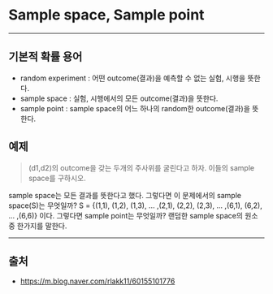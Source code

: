 # Sample space, Sample point #
-------------------
## 기본적 확률 용어 ##
* random experiment : 어떤 outcome(결과)을 예측할 수 없는 실험, 시행을 뜻한다.
* sample space : 실험, 시행에서의 모든 outcome(결과)을 뜻한다.
* sample point : sample space의 어느 하나의 random한 outcome(결과)을 뜻한다.

## 예제 ## 
> (d1,d2)의 outcome을 갖는 두개의 주사위를 굴린다고 하자. 이들의 sample space를 구하시오.


sample space는 모든 결과를 뜻한다고 했다. 그렇다면 이 문제에서의 sample space(S)는 무엇일까?
S = {(1,1), (1,2), (1,3), ... ,(2,1), (2,2), (2,3), ... ,(6,1), (6,2), ... ,(6,6)} 이다. 그렇다면 sample point는 무엇일까? 랜덤한 sample space의 원소 중 한가지를 말한다.

-----------------
## 출처 ##
* <https://m.blog.naver.com/rlakk11/60155101776>